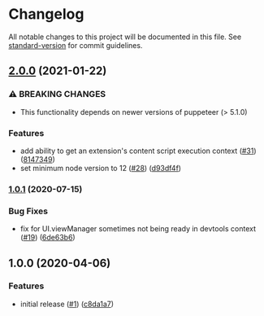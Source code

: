 # Changelog

All notable changes to this project will be documented in this file. See [standard-version](https://github.com/conventional-changelog/standard-version) for commit guidelines.

## [2.0.0](https://github.com/dequelabs/puppeteer-devtools/compare/v1.0.1...v2.0.0) (2021-01-22)

### ⚠ BREAKING CHANGES

- This functionality depends on newer versions of puppeteer (> 5.1.0)

### Features

- add ability to get an extension's content script execution context ([#31](https://github.com/dequelabs/puppeteer-devtools/issues/31)) ([8147349](https://github.com/dequelabs/puppeteer-devtools/commit/81473491ffb2f79b44720ea427cf08ff483b94b5))
- set minimum node version to 12 ([#28](https://github.com/dequelabs/puppeteer-devtools/issues/28)) ([d93df4f](https://github.com/dequelabs/puppeteer-devtools/commit/d93df4f83912773a1e95b46b9dc0bf98ddd534cf))

### [1.0.1](https://github.com/dequelabs/puppeteer-devtools/compare/v1.0.0...v1.0.1) (2020-07-15)

### Bug Fixes

- fix for UI.viewManager sometimes not being ready in devtools context ([#19](https://github.com/dequelabs/puppeteer-devtools/issues/19)) ([6de63b6](https://github.com/dequelabs/puppeteer-devtools/commit/6de63b66038614d0fe40ad06fa3f0456fd3fdc41))

## 1.0.0 (2020-04-06)

### Features

- initial release ([#1](https://github.com/dequelabs/puppeteer-devtools/issues/1)) ([c8da1a7](https://github.com/dequelabs/puppeteer-devtools/commit/c8da1a7d0e4c2c751d36f247cbf077b36a22dadd))
